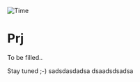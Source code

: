 ![Time](https://waka.mpassarello.de/api/badge/MaxP/interval:any/project:prj?label=Project%20time)

# Prj

To be filled..

Stay tuned ;-)
sadsdasdadsa
dsaadsdsadsa
